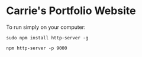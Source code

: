 # Carrie's Portfolio Website

To run simply on your computer:

	sudo npm install http-server -g

	npm http-server -p 9000